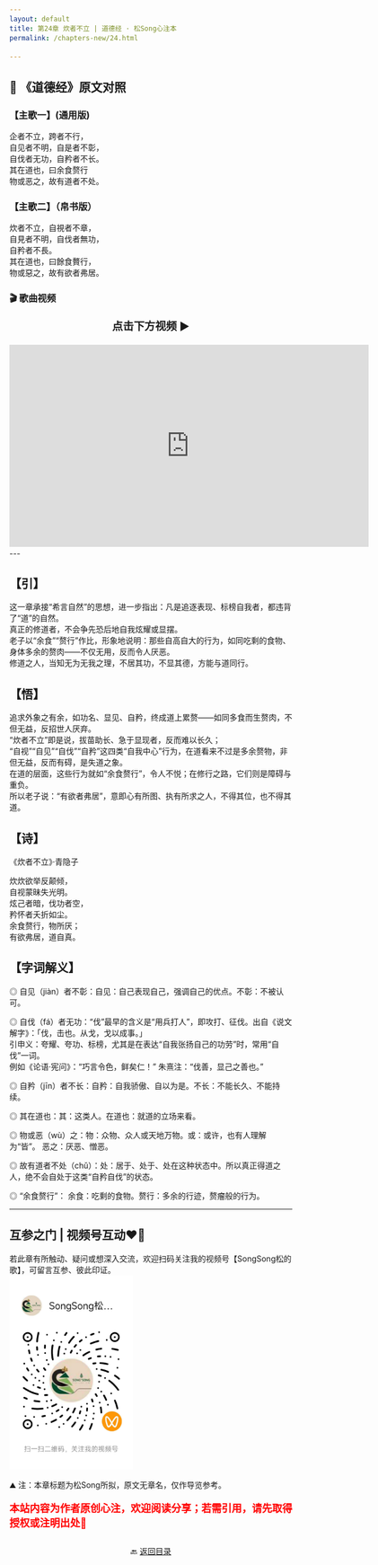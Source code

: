 ```yaml
---
layout: default
title: 第24章 炊者不立 | 道德经 · 松Song心注本
permalink: /chapters-new/24.html

---
```


## 📜 《道德经》原文对照
### 【主歌一】(通用版)
企者不立，跨者不行，<br>
自见者不明，自是者不彰，<br>
自伐者无功，自矜者不长。<br>
其在道也，曰余食赘行<br>
物或恶之，故有道者不处。<br>

### 【主歌二】（帛书版）
炊者不立，自視者不章，<br>
自見者不明，自伐者無功，<br>
自矜者不長。<br>
其在道也，曰餘食贅行，<br>
物或惡之，故有欲者弗居。<br>

### 🎬 歌曲视频
<p style="text-align:center; font-size:1.2rem; font-weight:bold;">
  点击下方视频 ▶️
</p>

<iframe
  src="https://streamable.com/e/vd4ybr"
  width="640"
  height="360"
  frameborder="0"
  allowfullscreen
  loading="lazy">
</iframe>
---

## 【引】
这一章承接“希言自然”的思想，进一步指出：凡是追逐表现、标榜自我者，都违背了“道”的自然。<br>
真正的修道者，不会争先恐后地自我炫耀或显摆。<br>
老子以“余食”“赘行”作比，形象地说明：那些自高自大的行为，如同吃剩的食物、身体多余的赘肉——不仅无用，反而令人厌恶。<br>
修道之人，当知无为无我之理，不居其功，不显其德，方能与道同行。<br>

## 【悟】
追求外象之有余，如功名、显见、自矜，终成道上累赘——如同多食而生赘肉，不但无益，反招世人厌弃。<br>
“炊者不立”即是说，拔苗助长、急于显现者，反而难以长久；<br>
“自视”“自见”“自伐”“自矜”这四类“自我中心”行为，在道看来不过是多余赘物，非但无益，反而有碍，是失道之象。<br>
在道的层面，这些行为就如“余食赘行”，令人不悦；在修行之路，它们则是障碍与重负。<br>
所以老子说：“有欲者弗居”，意即心有所图、执有所求之人，不得其位，也不得其道。<br>

## 【诗】
《炊者不立》·青隐子 

炊炊欲举反颠倾，<br>
自视蒙昧失光明。<br>
炫己者暗，伐功者空，<br>
矜怀者夭折如尘。<br>
余食赘行，物所厌；<br>
有欲弗居，道自真。<br>

## 【字词解义】

◎ 自见（jiàn）者不彰：自见：自己表现自己，强调自己的优点。不彰：不被认可。<br>

◎ 自伐（fá）者无功：“伐”最早的含义是“用兵打人”，即攻打、征伐。出自《说文解字》：「伐，击也。从戈，戈以成事。」<br>
   引申义：夸耀、夸功、标榜，尤其是在表达“自我张扬自己的功劳”时，常用“自伐”一词。<br>
   例如《论语·宪问》：“巧言令色，鲜矣仁！” 朱熹注：“伐善，显己之善也。”<br>

◎ 自矜（jīn）者不长：自矜：自我骄傲、自以为是。不长：不能长久、不能持续。<br>

◎ 其在道也：其：这类人。在道也：就道的立场来看。<br>

◎ 物或恶（wù）之：物：众物、众人或天地万物。或：或许，也有人理解为“皆”。 恶之：厌恶、憎恶。<br>

◎ 故有道者不处（chǔ）：处：居于、处于、处在这种状态中。所以真正得道之人，绝不会自处于这类“自矜自伐”的状态。<br>

◎ “余食赘行”： 余食：吃剩的食物。赘行：多余的行迹，赘瘤般的行为。<br>

---
##  互参之门 | 视频号互动❤️🤝

若此章有所触动、疑问或想深入交流，欢迎扫码关注我的视频号【SongSong松的歌】，可留言互参、彼此印证。<br>
<img src="../img/qrcode_songsong.jpg" alt="扫码进入视频号" width="220">

⛰️ 注：本章标题为松Song所拟，原文无章名，仅作导览参考。<br>
<p style="color:red; font-size:18px; font-weight:bold;">
本站内容为作者原创心注，欢迎阅读分享；若需引用，请先取得授权或注明出处🙏
</p>

<p style="text-align:center; margin-top:2em;">
  🔙 <a href="{{ '/' | relative_url }}#catalog">返回目录</a>
</p>

